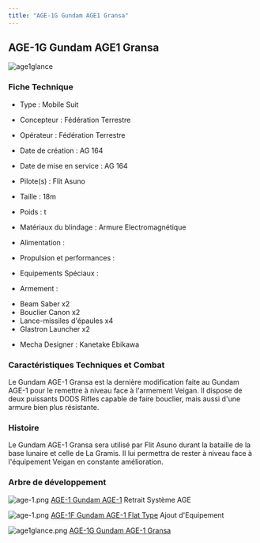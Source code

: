 ```yaml
---
title: "AGE-1G Gundam AGE1 Gransa"
---
```


AGE-1G Gundam AGE1 Gransa
-------------------------

![age1glance](/images/stories/saga/gundamage/mechas/age1glance.png) 


### Fiche Technique


- Type : Mobile Suit  
- Concepteur : Fédération Terrestre  
- Opérateur : Fédération Terrestre  
- Date de création : AG 164  
- Date de mise en service : AG 164  
- Pilote(s) : Flit Asuno  
- Taille : 18m   
- Poids : t   
- Matériaux du blindage : Armure Electromagnétique  
- Alimentation :   
- Propulsion et performances :   
- Equipements Spéciaux :


- Armement :


* Beam Saber x2
* Bouclier Canon x2
* Lance-missiles d'épaules x4
* Glastron Launcher x2


- Mecha Designer : Kanetake Ebikawa


### Caractéristiques Techniques et Combat


Le Gundam AGE-1 Gransa est la dernière modification faite au Gundam AGE-1 pour le remettre à niveau face à l'armement Veigan. Il dispose de deux puissants DODS Rifles capable de faire bouclier, mais aussi d'une armure bien plus résistante.


### Histoire


Le Gundam AGE-1 Gransa sera utilisé par Flit Asuno durant la bataille de la base lunaire et celle de La Gramis. Il lui permettra de rester à niveau face à l'équipement Veigan en constante amélioration.


### Arbre de développement




![age-1.png](/images/stories/saga/gundamage/mechas/mini/age-1.png)
[AGE-1 Gundam AGE-1](ag/gundam-age/age-1-gundam-age-1-normal-type.html)
Retrait Système AGE


![age-1.png](/images/stories/saga/gundamage/mechas/mini/age-1.png)
[AGE-1F Gundam AGE-1 Flat Type](ag/gundam-age/age-1-gundam-age-1-normal-type.html)
Ajout d'Equipement


![age1glance.png](/images/stories/saga/gundamage/mechas/mini/age1glance.png)
[AGE-1G Gundam AGE-1 Gransa](ag/gundam-age/age-1g-gundam-age-1-gransa.html)

